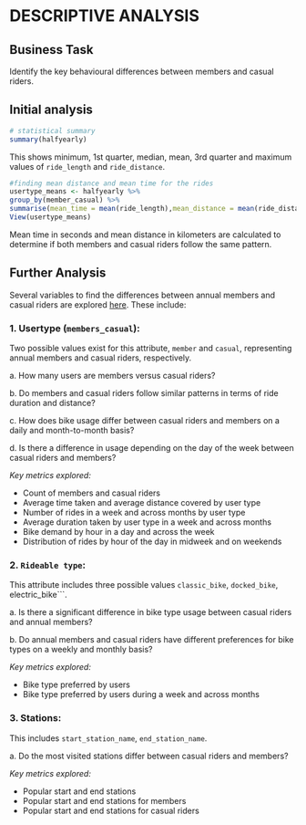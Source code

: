 # DESCRIPTIVE ANALYSIS

## Business Task
Identify the key behavioural differences between members and casual riders.

## Initial analysis
```r
# statistical summary
summary(halfyearly)
```
This shows minimum, 1st quarter, median, mean, 3rd quarter and maximum values of ```ride_length``` and ```ride_distance```.

```r
#finding mean distance and mean time for the rides
usertype_means <- halfyearly %>% 
group_by(member_casual) %>% 
summarise(mean_time = mean(ride_length),mean_distance = mean(ride_distance))
View(usertype_means)
```
Mean time in seconds and mean distance in kilometers are calculated to determine if both members and casual riders follow the same pattern.

## Further Analysis
Several variables to find the differences between annual members and casual riders are explored [here](https://www.kaggle.com/code/aiswariyar/casestudy/edit/run/167201188). These include:

### 1. Usertype (```members_casual```):
Two possible values exist for this attribute, ```member``` and ```casual```, representing annual members and casual riders, respectively.

a. How many users are members versus casual riders?

b. Do members and casual riders follow similar patterns in terms of ride duration and distance?

c. How does bike usage differ between casual riders and members on a daily and month-to-month basis?

d. Is there a difference in usage depending on the day of the week between casual riders and members?

*Key metrics explored:*

* Count of members and casual riders
* Average time taken and average distance covered by user type
* Number of rides in a week and across months by user type
* Average duration taken by user type in a week and across months
* Bike demand by hour in a day and across the week
* Distribution of rides by hour of the day in midweek and on weekends

### 2. ```Rideable type```:
This attribute includes three possible values ```classic_bike```, ```docked_bike```, electric_bike```.

a. Is there a significant difference in bike type usage between casual riders and annual members?

b. Do annual members and casual riders have different preferences for bike types on a weekly and monthly basis?

*Key metrics explored:*

* Bike type preferred by users
* Bike type preferred by users during a week and across months

### 3. Stations:
This includes ```start_station_name```, ```end_station_name```.

a. Do the most visited stations differ between casual riders and members?

*Key metrics explored:*

* Popular start and end stations
* Popular start and end stations for members
* Popular start and end stations for casual riders
